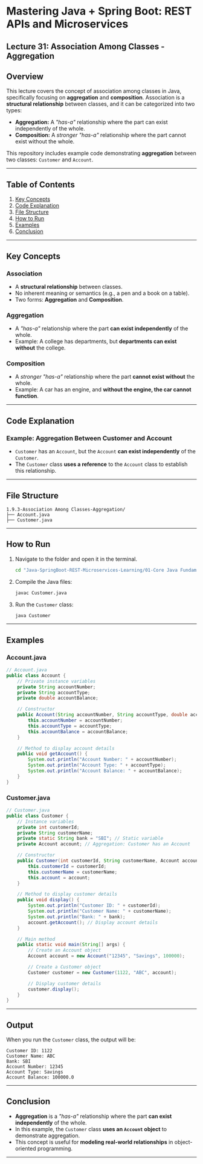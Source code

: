 # Mastering Java + Spring Boot: REST APIs and Microservices  
## Lecture 31: Association Among Classes - Aggregation  

## Overview  
This lecture covers the concept of association among classes in Java, specifically focusing on **aggregation** and **composition**. Association is a **structural relationship** between classes, and it can be categorized into two types:

- **Aggregation:** A *"has-a"* relationship where the part can exist independently of the whole.
- **Composition:** A *stronger "has-a"* relationship where the part cannot exist without the whole.

This repository includes example code demonstrating **aggregation** between two classes: `Customer` and `Account`.

---

## Table of Contents  
1. [Key Concepts](#key-concepts)
2. [Code Explanation](#code-explanation)
3. [File Structure](#file-structure)
4. [How to Run](#how-to-run)
5. [Examples](#examples)
6. [Conclusion](#conclusion)

---

## Key Concepts  
### **Association**  
- A **structural relationship** between classes.
- No inherent meaning or semantics (e.g., a pen and a book on a table).
- Two forms: **Aggregation** and **Composition**.

### **Aggregation**  
- A *"has-a"* relationship where the part **can exist independently** of the whole.
- Example: A college has departments, but **departments can exist without** the college.

### **Composition**  
- A *stronger "has-a"* relationship where the part **cannot exist without** the whole.
- Example: A car has an engine, and **without the engine, the car cannot function**.

---

## Code Explanation  
### **Example: Aggregation Between Customer and Account**  
- `Customer` has an `Account`, but the `Account` **can exist independently** of the `Customer`.
- The `Customer` class **uses a reference** to the `Account` class to establish this relationship.

---

## File Structure  
```plaintext
1.9.3-Association Among Classes-Aggregation/
├── Account.java
├── Customer.java
```

---

## How to Run  
1. Navigate to the folder and open it in the terminal.
    ```bash
    cd "Java-SpringBoot-REST-Microservices-Learning/01-Core Java Fundamentals/1.9-Object Oriented Programming/1.9.3-Association Among Classes-Aggregation"

    ``` 

2. Compile the Java files:
   ```bash
   javac Customer.java
   ```
3. Run the `Customer` class:
   ```bash
   java Customer
   ```

---

## Examples  
### **Account.java**  
```java
// Account.java
public class Account {
    // Private instance variables
    private String accountNumber;
    private String accountType;
    private double accountBalance;

    // Constructor
    public Account(String accountNumber, String accountType, double accountBalance) {
        this.accountNumber = accountNumber;
        this.accountType = accountType;
        this.accountBalance = accountBalance;
    }

    // Method to display account details
    public void getAccount() {
        System.out.println("Account Number: " + accountNumber);
        System.out.println("Account Type: " + accountType);
        System.out.println("Account Balance: " + accountBalance);
    }
}
```

### **Customer.java**  
```java
// Customer.java
public class Customer {
    // Instance variables
    private int customerId;
    private String customerName;
    private static String bank = "SBI"; // Static variable
    private Account account; // Aggregation: Customer has an Account

    // Constructor
    public Customer(int customerId, String customerName, Account account) {
        this.customerId = customerId;
        this.customerName = customerName;
        this.account = account;
    }

    // Method to display customer details
    public void display() {
        System.out.println("Customer ID: " + customerId);
        System.out.println("Customer Name: " + customerName);
        System.out.println("Bank: " + bank);
        account.getAccount(); // Display account details
    }

    // Main method
    public static void main(String[] args) {
        // Create an Account object
        Account account = new Account("12345", "Savings", 100000);

        // Create a Customer object
        Customer customer = new Customer(1122, "ABC", account);

        // Display customer details
        customer.display();
    }
}
```

---

## Output  
When you run the `Customer` class, the output will be:
```plaintext
Customer ID: 1122
Customer Name: ABC
Bank: SBI
Account Number: 12345
Account Type: Savings
Account Balance: 100000.0
```

---

## Conclusion  
- **Aggregation** is a *"has-a"* relationship where the part **can exist independently** of the whole.
- In this example, the `Customer` class **uses an `Account` object** to demonstrate aggregation.
- This concept is useful for **modeling real-world relationships** in object-oriented programming.

---